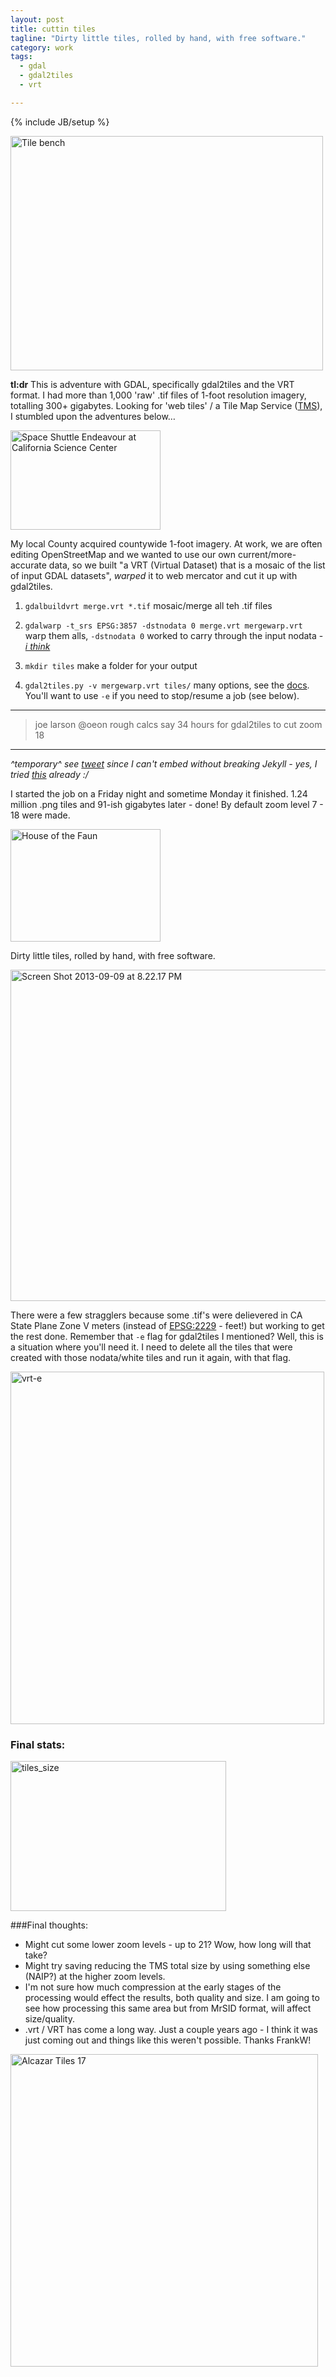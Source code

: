 ```yaml
---
layout: post
title: cuttin tiles
tagline: "Dirty little tiles, rolled by hand, with free software."
category: work
tags: 
  - gdal
  - gdal2tiles
  - vrt

---
```


{% include JB/setup %}

<a href="http://www.flickr.com/photos/icathing/9860160/" title="Tile bench by icathing, on Flickr"><img src="http://farm1.staticflickr.com/5/9860160_ff26d182e3.jpg" width="500" height="375" alt="Tile bench"></a>

**tl:dr** This is adventure with GDAL, specifically gdal2tiles and the VRT format. I had more than 1,000 'raw' .tif files of 1-foot resolution imagery, totalling 300+ gigabytes. Looking for 'web tiles' / a Tile Map Service ([TMS](http://wiki.openstreetmap.org/wiki/Setting_up_TMS)), I stumbled upon the adventures below…

<a href="http://www.flickr.com/photos/skinnylawyer/8144013050/" title="Space Shuttle Endeavour at California Science Center by InSapphoWeTrust, on Flickr"><img src="http://farm9.staticflickr.com/8053/8144013050_a0b983b4e0_m.jpg" width="240" height="159" alt="Space Shuttle Endeavour at California Science Center"></a>

My local County acquired countywide 1-foot imagery. At work, we are often editing OpenStreetMap and we wanted to use our own current/more-accurate data, so we built "a VRT (Virtual Dataset) that is a mosaic of the list of input GDAL datasets", *warped* it to web mercator and cut it up with gdal2tiles.

1. `gdalbuildvrt merge.vrt *.tif` mosaic/merge all teh .tif files

2. `gdalwarp -t_srs EPSG:3857 -dstnodata 0 merge.vrt mergewarp.vrt` warp them alls, `-dstnodata 0` worked to carry through the input nodata - [*i think*](http://trac.osgeo.org/gdal/wiki/UserDocs/GdalWarp)

3. `mkdir tiles` make a folder for your output

4. `gdal2tiles.py -v mergewarp.vrt tiles/` many options, see the [docs](http://www.gdal.org/gdal2tiles.html). You'll want to use `-e` if you need to stop/resume a job (see below).  

---

>joe larson @oeon
>rough calcs say 34 hours for gdal2tiles to cut zoom 18 
 
---

*^temporary^ see [tweet](https://twitter.com/oeon/status/376159617450901504) since I can't embed without breaking Jekyll - yes, I tried [this](https://github.com/scottwb/jekyll-tweet-tag/issues/1) already :/*

I started the job on a Friday night and sometime Monday it finished. 1.24 million .png tiles and 91-ish gigabytes later - done! By default zoom level 7 - 18 were made.

<a href="http://www.flickr.com/photos/the-consortium/7238535480/" title="House of the Faun by The Consortium, on Flickr"><img src="http://farm8.staticflickr.com/7076/7238535480_8d5d3cec86_m.jpg" width="240" height="180" alt="House of the Faun"></a>

Dirty little tiles, rolled by hand, with free software.

<a href="http://www.flickr.com/photos/j03lar50n/9715500498/" title="Screen Shot 2013-09-09 at 8.22.17 PM by j03lar50n, on Flickr"><img src="http://farm3.staticflickr.com/2847/9715500498_d01aff3efa_c.jpg" width="800" height="530" alt="Screen Shot 2013-09-09 at 8.22.17 PM"></a>

There were a few stragglers because some .tif's were delievered in CA State Plane Zone V meters (instead of [EPSG:2229](spatialreference.org/ref/epsg/2229/) - feet!) but working to get the rest done. Remember that `-e` flag for gdal2tiles I mentioned? Well, this is a situation where you'll need it. I need to delete all the tiles that were created with those nodata/white tiles and run it again, with that flag.

<a href="http://www.flickr.com/photos/j03lar50n/9723873672/" title="vrt-e by j03lar50n, on Flickr"><img src="http://farm8.staticflickr.com/7357/9723873672_cf5e388970_o.gif" width="502" height="564" alt="vrt-e"></a>

### Final stats: 
<a href="http://www.flickr.com/photos/j03lar50n/9723599817/" title="tiles_size by j03lar50n, on Flickr"><img src="http://farm8.staticflickr.com/7324/9723599817_2b332c7952_o.png" width="345" height="240" alt="tiles_size"></a>

###Final thoughts:
- Might cut some lower zoom levels - up to 21? Wow, how long will that take?
- Might try saving reducing the TMS total size by using something else (NAIP?) at the higher zoom levels.
- I'm not sure how much compression at the early stages of the processing would effect the results, both quality and size. I am going to see how processing this same area but from MrSID format, will affect size/quality.
- .vrt / VRT has come a long way. Just a couple years ago - I think it was just coming out and things like this weren't possible. Thanks FrankW!

<a href="http://www.flickr.com/photos/robven/3134215506/" title="Alcazar Tiles 17 by roberto_venturini, on Flickr"><img src="http://farm4.staticflickr.com/3285/3134215506_6546eb79af.jpg" width="492" height="500" alt="Alcazar Tiles 17"></a>